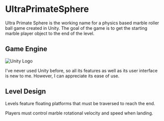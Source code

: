 # UltraPrimateSphere
<p>Ultra Primate Sphere is the working name for a physics based marble roller ball game created in Unity.  The goal of the game is to get the starting marble player object to the end of the level.  

<h2>Game Engine</h2>

![Unity Logo](http://forum.unity3d.com/attachments/logo-titled-png.16698/)
<p>I've never used Unity before, so all its features as well as its user interface is new to me.  However, I can appreciate its ease of use.</p>

<h2>Level Design</h2>
Levels feature floating platforms that must be traversed to reach the end.

Players must control marble rotational velocity and speed when landing.
